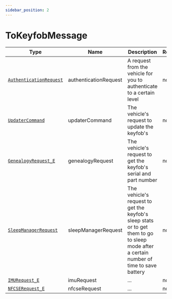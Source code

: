 ```yaml
---
sidebar_position: 2
---
```

# ToKeyfobMessage

Type|Name|Description|Repeated?
-|-|-|-
[`AuthenticationRequest`](../other/authrequest)|authenticationRequest|A request from the vehicle for you to authenticate to a certain level|no
[`UpdaterCommand`](../other/updatercmd)|updaterCommand|The vehicle's request to update the keyfob's|no
[`GenealogyRequest_E`](../enums/genreq_e)|genealogyRequest|The vehicle's request to get the keyfob's serial and part number|no
[`SleepManagerRequest`](../other/sleepmanreq)|sleepManagerRequest|The vehicle's request to get the keyfob's sleep stats or to get them to go to sleep mode after a certain number of time to save battery|no
[`IMURequest_E`](../enums/imustate_e)|imuRequest|...|no
[`NFCSERequest_E`](../enums/nfcsereq_e)|nfcseRequest|...|no